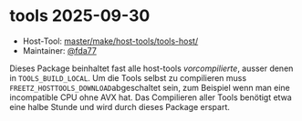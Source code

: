 # tools 2025-09-30
  - Host-Tool: [master/make/host-tools/tools-host/](https://github.com/Freetz-NG/freetz-ng/tree/master/make/host-tools/tools-host/)
  - Maintainer: [@fda77](https://github.com/fda77)


Dieses Package beinhaltet fast alle host-tools *vorcompilierte*, ausser denen in `TOOLS_BUILD_LOCAL`.
Um die Tools selbst zu compilieren muss `FREETZ_HOSTTOOLS_DOWNLOAD`abgeschaltet sein, zum Beispiel wenn man eine incompatible CPU ohne AVX hat.
Das Compilieren aller Tools benötigt etwa eine halbe Stunde und wird durch dieses Package erspart.


